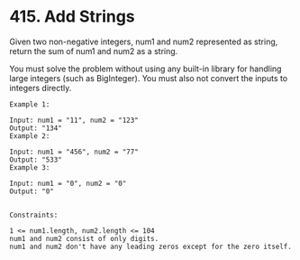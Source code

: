 # 415. Add Strings

Given two non-negative integers, num1 and num2 represented as string, return the sum of num1 and num2 as a string.

You must solve the problem without using any built-in library for handling large integers (such as BigInteger). You must also not convert the inputs to integers directly.

```
Example 1:

Input: num1 = "11", num2 = "123"
Output: "134"
Example 2:

Input: num1 = "456", num2 = "77"
Output: "533"
Example 3:

Input: num1 = "0", num2 = "0"
Output: "0"


Constraints:

1 <= num1.length, num2.length <= 104
num1 and num2 consist of only digits.
num1 and num2 don't have any leading zeros except for the zero itself.
```